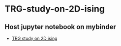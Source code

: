 # TRG-study-on-2D-ising

## Host jupyter notebook on mybinder
* [TRG study on 2D ising](https://mybinder.org/v2/gh/tanlin2013/TRG-study-on-2D-ising/master?filepath=HOSVD.ipynb)
